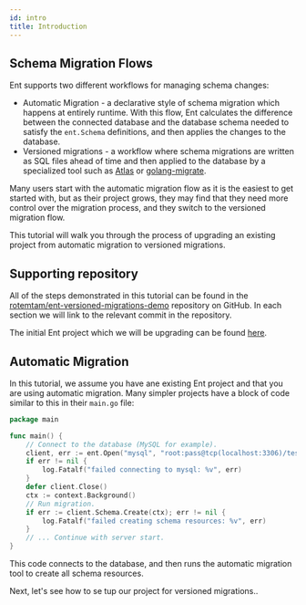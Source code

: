 ```yaml
---
id: intro
title: Introduction
---
```

## Schema Migration Flows

Ent supports two different workflows for managing schema changes:
* Automatic Migration - a declarative style of schema migration which happens at entirely runtime.
 With this flow, Ent calculates the difference between the connected database and the database
 schema needed to satisfy the `ent.Schema` definitions, and then applies the changes to the database.
* Versioned migrations - a workflow where schema migrations are written as SQL files ahead of time
 and then applied to the database by a specialized tool such as [Atlas](https://atlasgo.io) or 
 [golang-migrate](https://github.com/golang-migrate/migrate).

Many users start with the automatic migration flow as it is the easiest to get started with, but
as their project grows, they may find that they need more control over the migration process, and
they switch to the versioned migration flow.

This tutorial will walk you through the process of upgrading an existing project from automatic migration
to versioned migrations. 

## Supporting repository

All of the steps demonstrated in this tutorial can be found in the 
[rotemtam/ent-versioned-migrations-demo](https://github.com/rotemtam/ent-versioned-migrations-demo)
repository on GitHub. In each section we will link to the relevant commit in the repository.

The initial Ent project which we will be upgrading can be found
[here](https://github.com/rotemtam/ent-versioned-migrations-demo/tree/start).

## Automatic Migration

In this tutorial, we assume you have ane existing Ent project and that you are using automatic migration.
Many simpler projects have a block of code similar to this in their `main.go` file:

```go
package main

func main() {
	// Connect to the database (MySQL for example).
	client, err := ent.Open("mysql", "root:pass@tcp(localhost:3306)/test")
	if err != nil {
		log.Fatalf("failed connecting to mysql: %v", err)
	}
	defer client.Close()
	ctx := context.Background()
	// Run migration.
	if err := client.Schema.Create(ctx); err != nil {
        log.Fatalf("failed creating schema resources: %v", err)
    }
	// ... Continue with server start.
}
```

This code connects to the database, and then runs the automatic migration tool to create all schema resources.

Next, let's see how to se tup our project for versioned migrations..